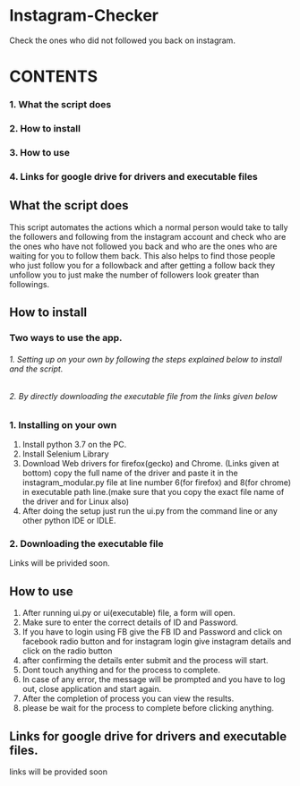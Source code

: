 # Instagram-Checker
Check the ones who did not followed you back on instagram.

# CONTENTS
### 1. What the script does
### 2. How to install
### 3. How to use
### 4. Links for google drive for drivers and executable files



## What the script does
This script automates the actions which a normal person would take to tally the followers
and following from the instagram account and check who are the ones who have not followed 
you back and who are the ones who are waiting for you to follow them back.
This also helps to find those people who just follow you for a followback and after getting 
a follow back they unfollow you to just make the number of followers look greater than 
followings.


## How to install
### Two ways to use the app.
###### 1. Setting up on your own by following the steps explained below to install and the script.
###### 2. By directly downloading the executable file from the links given below

### 1. Installing on your own
1. Install python 3.7 on the PC.
2. Install Selenium Library
3. Download Web drivers for firefox(gecko) and Chrome. (Links given at bottom)
   copy the full name of the driver and paste it in the instagram_modular.py file at line number 
   6(for firefox) and 8(for chrome) in executable path line.(make sure that you copy the exact 
   file name of the driver and for Linux also)
4. After doing the setup just run the ui.py from the command line or any other python IDE or IDLE.

### 2. Downloading the executable file
Links will be privided soon.


## How to use
1. After running ui.py or ui(executable) file, a form will open.
2. Make sure to enter the correct details of ID and Password.
3. If you have to login using FB give the FB ID and Password and click on facebook radio button
   and for instagram login give instagram details and click on the radio button
4. after confirming the details enter submit and the process will start.
5. Dont touch anything and for the process to complete.
6. In case of any error, the message will be prompted and you have to log out, close application
   and start again.
7. After the completion of process you can view the results.
8. please be wait for the process to complete before clicking anything.


## Links for google drive for drivers and executable files.
links will be provided soon
